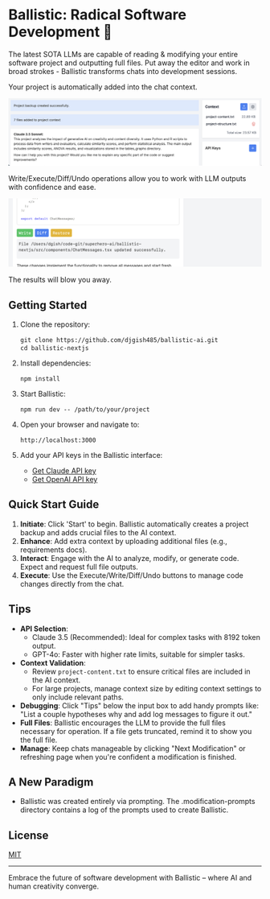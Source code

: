 # Ballistic: Radical Software Development 🚀

The latest SOTA LLMs are capable of reading & modifying your entire software project and outputting full files. Put away the editor and work in broad strokes - Ballistic transforms chats into development sessions.

Your project is automatically added into the chat context.

![Ballistic Overview](./public/screenshot1.png)

Write/Execute/Diff/Undo operations allow you to work with LLM outputs with confidence and ease.

![AI Collaboration](./public/screenshot2.png)

The results will blow you away.

## Getting Started

1. Clone the repository:
   ```
   git clone https://github.com/djgish485/ballistic-ai.git
   cd ballistic-nextjs
   ```

2. Install dependencies:
   ```
   npm install
   ```

3. Start Ballistic:
   ```
   npm run dev -- /path/to/your/project
   ```

4. Open your browser and navigate to:
   ```
   http://localhost:3000
   ```

5. Add your API keys in the Ballistic interface:
   - [Get Claude API key](https://www.anthropic.com/api)
   - [Get OpenAI API key](https://platform.openai.com/account/api-keys)

## Quick Start Guide

1. **Initiate**: Click 'Start' to begin. Ballistic automatically creates a project backup and adds crucial files to the AI context.
2. **Enhance**: Add extra context by uploading additional files (e.g., requirements docs).
3. **Interact**: Engage with the AI to analyze, modify, or generate code. Expect and request full file outputs.
4. **Execute**: Use the Execute/Write/Diff/Undo buttons to manage code changes directly from the chat.

## Tips

- **API Selection**:
  - Claude 3.5 (Recommended): Ideal for complex tasks with 8192 token output.
  - GPT-4o: Faster with higher rate limits, suitable for simpler tasks.
- **Context Validation**: 
  - Review `project-content.txt` to ensure critical files are included in the AI context.
  - For large projects, manage context size by editing context settings to only include relevant paths.  
- **Debugging**: Click "Tips" below the input box to add handy prompts like: "List a couple hypotheses why and add log messages to figure it out."
- **Full Files**: Ballistic encourages the LLM to provide the full files necessary for operation. If a file gets truncated, remind it to show you the full file.
- **Manage**: Keep chats manageable by clicking "Next Modification" or refreshing page when you're confident a modification is finished.

## A New Paradigm

- Ballistic was created entirely via prompting. The .modification-prompts directory contains a log of the prompts used to create Ballistic. 

## License

[MIT](https://choosealicense.com/licenses/mit/)

---

Embrace the future of software development with Ballistic – where AI and human creativity converge.
